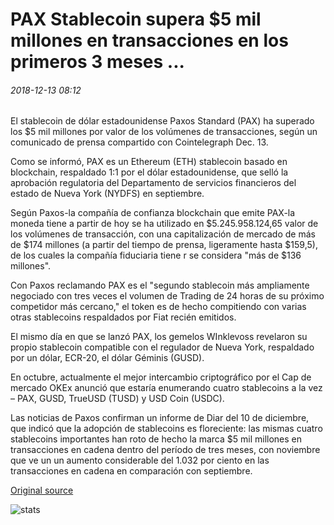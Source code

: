 # PAX Stablecoin supera $5 mil millones en transacciones en los primeros 3 meses ...

###### 2018-12-13 08:12

El stablecoin de dólar estadounidense Paxos Standard (PAX) ha superado los $5 mil millones por valor de los volúmenes de transacciones, según un comunicado de prensa compartido con Cointelegraph Dec. 13.

Como se informó, PAX es un Ethereum (ETH) stablecoin basado en blockchain, respaldado 1:1 por el dólar estadounidense, que selló la aprobación regulatoria del Departamento de servicios financieros del estado de Nueva York (NYDFS) en septiembre.

Según Paxos-la compañía de confianza blockchain que emite PAX-la moneda tiene a partir de hoy se ha utilizado en $5.245.958.124,65 valor de los volúmenes de transacción, con una capitalización de mercado de más de $174 millones (a partir del tiempo de prensa, ligeramente hasta $159,5), de los cuales la compañía fiduciaria tiene r se considera "más de $136 millones".

Con Paxos reclamando PAX es el "segundo stablecoin más ampliamente negociado con tres veces el volumen de Trading de 24 horas de su próximo competidor más cercano," el token es de hecho compitiendo con varias otras stablecoins respaldados por Fiat recién emitidos.

El mismo día en que se lanzó PAX, los gemelos WInklevoss revelaron su propio stablecoin compatible con el regulador de Nueva York, respaldado por un dólar, ECR-20, el dólar Géminis (GUSD).

En octubre, actualmente el mejor intercambio criptográfico por el Cap de mercado OKEx anunció que estaría enumerando cuatro stablecoins a la vez – PAX, GUSD, TrueUSD (TUSD) y USD Coin (USDC).

Las noticias de Paxos confirman un informe de Diar del 10 de diciembre, que indicó que la adopción de stablecoins es floreciente: las mismas cuatro stablecoins importantes han roto de hecho la marca $5 mil millones en transacciones en cadena dentro del período de tres meses, con noviembre que ve un un aumento considerable del 1.032 por ciento en las transacciones en cadena en comparación con septiembre.

[Original source](https://cointelegraph.com/news/pax-stablecoin-exceeds-5-billion-in-transactions-in-first-3-months)

![stats](https://c.statcounter.com/11760860/0/a89fa40b/1/ "stats")